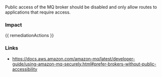 
Public access of the MQ broker should be disabled and only allow routes to applications that require access.


### Impact
<!-- Add Impact here -->

<!-- DO NOT CHANGE -->
{{ remediationActions }}

### Links
- https://docs.aws.amazon.com/amazon-mq/latest/developer-guide/using-amazon-mq-securely.html#prefer-brokers-without-public-accessibility


